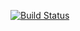 [![Build Status](http://3f44feabe81c.mylabserver.com:8080/buildStatus/icon?job=instavote%2Fresult-build&color=yellowgreen)](http://3f44feabe81c.mylabserver.com:8080/job/instavote/job/result-build/)
